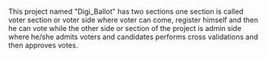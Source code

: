 This project named "Digi_Ballot" has two sections one section is called voter section  or voter side where voter can come, register himself and then he can  vote while the other side or section of the project is admin side where he/she admits voters and candidates performs cross validations and then approves votes.
